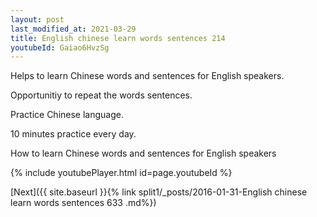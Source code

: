 ```yaml
---
layout: post
last_modified_at: 2021-03-29
title: English chinese learn words sentences 214 
youtubeId: Gaiao6HvzSg
---
```

 
 
Helps to learn Chinese words and sentences for English speakers.

Opportunitiy to repeat the words sentences. 

Practice Chinese language. 
 
10 minutes practice every day. 
 
How to learn Chinese words and sentences for English speakers 
 
{% include youtubePlayer.html id=page.youtubeId %}
 
 
[Next]({{ site.baseurl }}{% link  split1/_posts/2016-01-31-English chinese learn words sentences 633 .md%})
 
